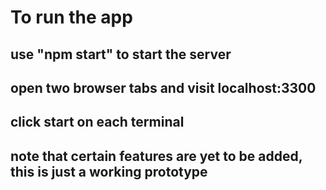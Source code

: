 # To run the app

## use "npm start" to start the server

## open two browser tabs and visit localhost:3300

## click start on each terminal

## note that certain features are yet to be added, this is just a working prototype

